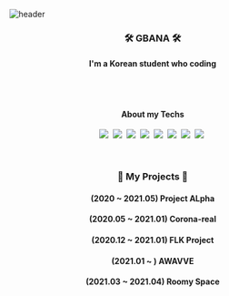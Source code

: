 ![header](https://capsule-render.vercel.app/api?type=soft&color=auto&height=150&section=header&text=GBANA&fontSize=70&animation=twinkling)

<h3 align="center">🛠  GBANA 🛠</h3>

<h4 align="center">I'm a Korean student who coding</h4>
<br/>
<br/>

<h4 align="center">About my Techs</h4>

<p align="center">
  <img src="https://img.shields.io/badge/Java-007396?style=flat-square&logo=Java&logoColor=white"/></a>&nbsp 
  <img src="https://img.shields.io/badge/JavaScript-F7DF1E?style=flat-square&logo=JavaScript&logoColor=white"/></a>&nbsp 
  <img src="https://img.shields.io/badge/React-61DAFB?style=flat-square&logo=React&logoColor=white"/></a>&nbsp 
  <img src="https://img.shields.io/badge/HTML5-E34F26?style=flat-square&logo=HTML5&logoColor=white"/></a>&nbsp 
  <img src="https://img.shields.io/badge/css-1572B6?style=flat-square&logo=css3&logoColor=white"/></a>&nbsp 
  <img src="https://img.shields.io/badge/C++-00599C?style=flat-square&logo=C%2B%2B&logoColor=white"/></a>&nbsp 
  <img src="https://img.shields.io/badge/C-A8B9CC?style=flat-square&logo=C&logoColor=white"/></a>&nbsp 
  <img src="https://img.shields.io/badge/Mysql-E6B91E?style=flat-square&logo=MySql&logoColor=white"/></a>&nbsp 
</p>


<br>
  <h3 align="center"> 🏬  My Projects 🏬 </h3>
  <h4 align="center">(2020    ~ 2021.05) Project ALpha </h4>
  <h4 align="center">(2020.05 ~ 2021.01) Corona-real </h4>
  <h4 align="center">(2020.12 ~ 2021.01) FLK Project </h4>
  <h4 align="center">(2021.01 ~        ) AWAVVE </h4>
  <h4 align="center">(2021.03 ~ 2021.04) Roomy Space </h4>
</br>

